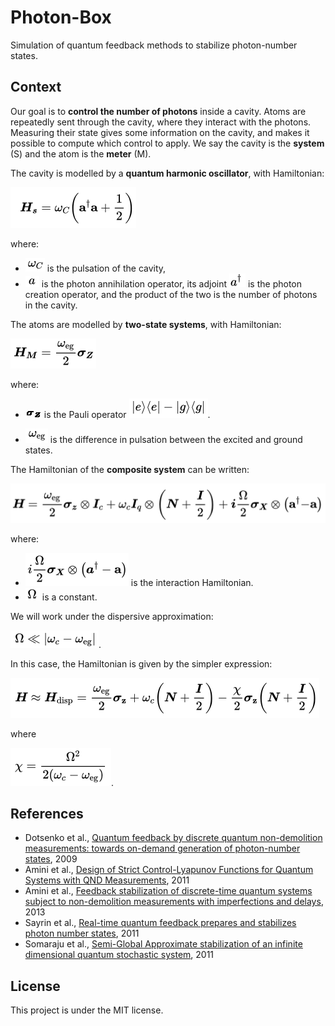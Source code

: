 # Photon-Box
Simulation of quantum feedback methods to stabilize photon-number states.

## Context

Our goal is to **control the number of photons** inside a cavity. Atoms are repeatedly sent through the cavity, where they interact with the photons. Measuring their state gives some information on the cavity, and makes it possible to compute which control to apply. We say the cavity is the **system** (S) and the atom is the **meter** (M).

The cavity is modelled by a **quantum harmonic oscillator**, with Hamiltonian:

![systemhamiltonian](latex/systemhamiltonian.png)

where:
*  ![wc](latex/wc.png) is the pulsation of the cavity, 
*  ![annihilation](latex/annihilation.png) is the photon annihilation operator, its adjoint ![creation](latex/creation.png)
 is the photon creation operator, and the product of the two is the number of photons in the cavity.

The atoms are modelled by **two-state systems**, with Hamiltonian:

![meterhamiltonian](latex/meterhamiltonian.png)


where:
*  ![sigmaz](latex/sigmaz.png) is the Pauli operator ![sigmazexpression](latex/sigmazexpression.png).

*  ![weg](latex/weg.png) is the difference in pulsation between the excited and ground states.


The Hamiltonian of the **composite system** can be written:

![compositehamiltonian](latex/compositehamiltonian.png)


where:
* ![interactionhamiltonian](latex/interactionhamiltonian.png) is the interaction Hamiltonian. 
* ![omega](latex/omega.png) is a constant.



We will work under the dispersive approximation:

![dispersiveapprox](latex/dispersiveapprox.png). 

In this case, the  Hamiltonian is given by the simpler expression:

![dispersivehamiltonian](latex/dispersivehamiltonian.png)

where 

![chi](latex/chi.png).


## References
* Dotsenko et al., [Quantum feedback by discrete quantum non-demolition measurements:
towards on-demand generation of photon-number states](https://arxiv.org/pdf/0905.0114.pdf), 2009
* Amini et al., [Design of Strict Control-Lyapunov Functions
for Quantum Systems with QND Measurements](https://arxiv.org/pdf/1103.1365.pdf), 2011
* Amini et al., [Feedback stabilization of discrete-time quantum systems subject to
non-demolition measurements with imperfections and delays](https://arxiv.org/pdf/1201.1387.pdf), 2013
* Sayrin et al., [Real-time quantum feedback prepares and stabilizes
photon number states](https://arxiv.org/pdf/1107.4027.pdf), 2011
* Somaraju et al., [Semi-Global Approximate stabilization of an infinite
dimensional quantum stochastic system](https://arxiv.org/pdf/1103.1732.pdf), 2011

## License
This project is under the MIT license.

